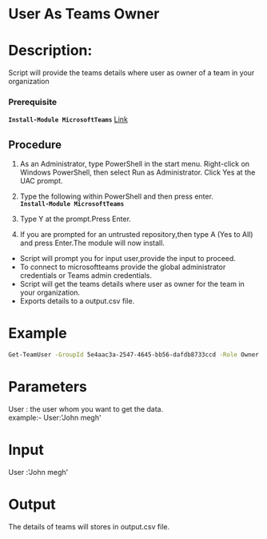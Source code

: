 # User As Teams Owner
# Description:
 Script will provide the teams details where user as owner of a team in your organization
 
### Prerequisite 

 **`Install-Module MicrosoftTeams`** [Link](https://www.powershellgallery.com/packages/MicrosoftTeams/1.0.6)
 
## Procedure

1. As an Administrator, type PowerShell in the start menu. Right-click on Windows PowerShell, then select Run as Administrator.
Click Yes at the UAC prompt.

2. Type the following within PowerShell and then press enter.\
    **`Install-Module MicrosoftTeams`**
  
3. Type Y at the prompt.Press Enter.

4. If you are prompted for an untrusted repository,then type A (Yes to All) and press Enter.The module will now install. 

- Script will prompt you for input user,provide the input to proceed.
- To connect to microsoftteams provide the global administrator credentials or Teams admin credentials.
- Script will get the teams details where user as owner for the team in your organization. 
- Exports details to a output.csv file.

# Example 
 ```bash
 Get-TeamUser -GroupId 5e4aac3a-2547-4645-bb56-dafdb8733ccd -Role Owner | Where-Object {$_.User -match 'John megh'}
 ```

# Parameters
 User : the user whom you want to get the data.\
 example:- User:'John megh'
# Input 
User :'John megh'
# Output
 The details of teams will stores in output.csv file.

